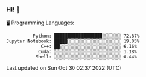 ### Hi! :panda_face:

:desktop_computer: Programming Languages:

```
          Python: ██████████████████░░░░░░░ 72.87%
Jupyter Notebook: █████░░░░░░░░░░░░░░░░░░░░ 19.05%
             C++: ██░░░░░░░░░░░░░░░░░░░░░░░ 6.16%
            Cuda: ░░░░░░░░░░░░░░░░░░░░░░░░░ 1.18%
           Shell: ░░░░░░░░░░░░░░░░░░░░░░░░░ 0.44%
```

Last updated on Sun Oct 30 02:37 2022 (UTC)
